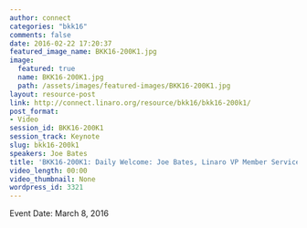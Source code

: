 ```yaml
---
author: connect
categories: "bkk16"
comments: false
date: 2016-02-22 17:20:37
featured_image_name: BKK16-200K1.jpg
image:
  featured: true
  name: BKK16-200K1.jpg
  path: /assets/images/featured-images/BKK16-200K1.jpg
layout: resource-post
link: http://connect.linaro.org/resource/bkk16/bkk16-200k1/
post_format:
- Video
session_id: BKK16-200K1
session_track: Keynote
slug: bkk16-200k1
speakers: Joe Bates
title: 'BKK16-200K1: Daily Welcome: Joe Bates, Linaro VP Member Services'
video_length: 00:00
video_thumbnail: None
wordpress_id: 3321
---
```


Event Date: March 8, 2016